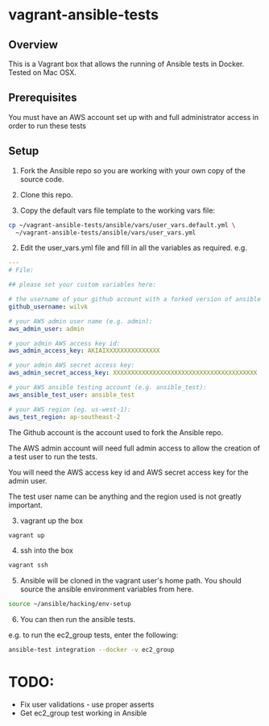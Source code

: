 # vagrant-ansible-tests

## Overview

This is a Vagrant box that allows the running of Ansible tests in Docker.
Tested on Mac OSX.

## Prerequisites

You must have an AWS account set up with and full administrator access in order to run these tests

## Setup


1. Fork the Ansible repo so you are working with your own copy of the source code.

2. Clone this repo.

3. Copy the default vars file template to the working vars file:

```bash
cp ~/vagrant-ansible-tests/ansible/vars/user_vars.default.yml \
  ~/vagrant-ansible-tests/ansible/vars/user_vars.yml
```

2. Edit the user_vars.yml file and fill in all the variables as required. e.g.

```yaml
---
# File:

## please set your custom variables here:

# the username of your github account with a forked version of ansible e.g. wilvk):
github_username: wilvk

# your AWS admin user name (e.g. admin):
aws_admin_user: admin

# your admin AWS access key id:
aws_admin_access_key: AKIAIXXXXXXXXXXXXXXX

# your admin AWS secret access key:
aws_admin_secret_access_key: XXXXXXXXXXXXXXXXXXXXXXXXXXXXXXXXXXXXXXXX

# your AWS ansible testing account (e.g. ansible_test):
aws_ansible_test_user: ansible_test

# your AWS region (eg. us-west-1):
aws_test_region: ap-southeast-2
```


The Github account is the account used to fork the Ansible repo.

The AWS admin account will need full admin access to allow the creation of a test user to run the tests.

You will need the AWS access key id and AWS secret access key for the admin user.

The test user name can be anything and the region used is not greatly important.

3. vagrant up the box

```bash
vagrant up
```

4. ssh into the box

```bash
vagrant ssh
```

5. Ansible will be cloned in the vagrant user's home path. You should source the ansible environment variables from here.

```bash
source ~/ansible/hacking/env-setup
```

6. You can then run the ansible tests. 

e.g. to run the ec2_group tests, enter the following:

```bash
ansible-test integration --docker -v ec2_group
```

# TODO:

- Fix user validations - use proper asserts
- Get ec2_group test working in Ansible
